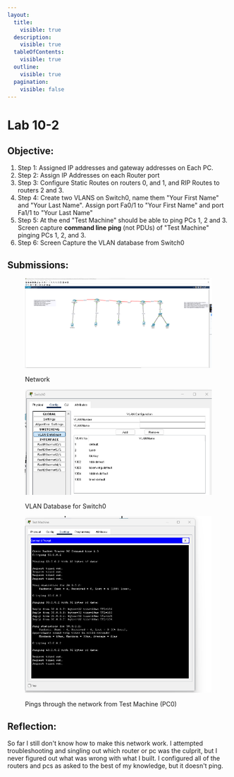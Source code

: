 ```yaml
---
layout:
  title:
    visible: true
  description:
    visible: true
  tableOfContents:
    visible: true
  outline:
    visible: true
  pagination:
    visible: false
---
```


# Lab 10-2

## Objective:&#x20;

1. Step 1: Assigned IP addresses and gateway addresses on Each PC.
2. Step 2: Assign IP Addresses on each Router port
3. Step 3: Configure Static Routes on routers 0, and 1, and RIP Routes to routers 2 and 3. &#x20;
4. Step 4: Create two VLANS on Switch0, name them "Your First Name" and "Your Last Name". Assign port Fa0/1 to "Your First Name" and port Fa1/1 to "Your Last Name"
5. Step 5: At the end "Test Machine" should be able to ping PCs 1, 2 and 3. Screen capture **command line ping** (not PDUs) of "Test Machine" pinging PCs 1, 2, and 3.
6. Step 6: Screen Capture the VLAN database from Switch0

## Submissions:

<figure><img src="../../.gitbook/assets/Screenshot 2023-04-05 150336.png" alt=""><figcaption><p>Network</p></figcaption></figure>

<figure><img src="../../.gitbook/assets/Screenshot 2023-04-05 150008.png" alt=""><figcaption><p>VLAN Database for Switch0</p></figcaption></figure>

<figure><img src="../../.gitbook/assets/Screenshot 2023-04-05 150539.png" alt=""><figcaption><p>Pings through the network from Test Machine (PC0)</p></figcaption></figure>

###

## Reflection:

So far I still don't know how to make this network work. I attempted troubleshooting and singling out which router or pc was the culprit, but I never figured out what was wrong with what I built. I configured all of the routers and pcs as asked to the best of my knowledge, but it doesn't ping.

